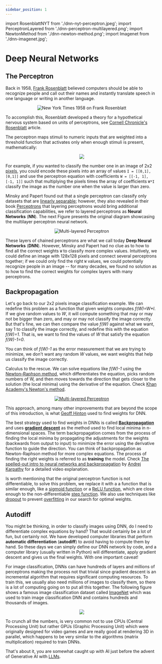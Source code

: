 ```yaml
---
sidebar_position: 1
---
```


import RosenblattNYT from './dnn-nyt-perceptron.jpeg';
import PerceptronLayered from './dnn-perceptron-multilayered.png';
import NewtonMethod from './dnn-newton-method.png';
import Imagenet from './dnn-imagenet.jpg';

# Deep Neural Networks

## The Perceptron

Back in 1958, [Frank Rosenblatt](https://en.wikipedia.org/wiki/Frank_Rosenblatt) believed computers should be able to recognize people and call out their names and instantly translate speech in one language or writing in another language.

<center><img src={RosenblattNYT} alt="New York Times 1958 on Frank Rosenblatt" style={{width: 500}} /></center>

To accomplish this, Rosenblatt developed a theory for a hypothetical nervous system based on units of perceptrons, see [Cornell Chronicle's Rosenblatt](https://news.cornell.edu/stories/2019/09/professors-perceptron-paved-way-ai-60-years-too-soon) article.

The perceptron maps stimuli to numeric inputs that are weighted into a threshold function that activates only when enough stimuli is present, mathematically:

<center><img src="https://latex.codecogs.com/svg.latex?f(x) = \begin{cases} 1 & \sum_{i=1}^m w_i x_i + b > 0\\ 0 & \text{otherwise} \end{cases}" /></center>

For example, if you wanted to classify the number one in an image of 2x2 [pixels](https://en.wikipedia.org/wiki/Pixel), you could encode these pixels into an array of values `I = [[0,1], [0,1]]` and use the perceptron equation with coefficients `W = [[-1, 1], [-1, 1]]` such that multiplying the pixels times the array of coefficients `W*I` classify the image as the number one when the value is larger than zero.

Minsky and Papert found out that a single perceptron can classify only datasets that are [linearly separable](https://en.wikipedia.org/wiki/Linear_separability); however, they also revealed in their book [Perceptrons](https://direct.mit.edu/books/monograph/3132/PerceptronsAn-Introduction-to-Computational) that layering perceptrons would bring additional classification capabilities, we refer to layered perceptrons as **Neural Networks** (**NN**). The next Figure presents the original diagram showcasing the multilayer perceptron neural network.

<center><img src={PerceptronLayered} alt="Multi-layered Perceptron" style={{width: 500}} /></center>

These layers of chained perceptrons are what we call today **Deep Neural Networks** (**DNN**). However, Minsky and Papert had no clue as to how to find all the correct weights `W` to classify more complex values. Intuitively, we could define an image with 128x128 pixels and connect several perceptrons together; if we could only find the right `W` values, we could potentially recognize people in an image -- for many decades, we found no solution as to how to find the correct weights for complex layers with many perceptrons.

## Backpropagation

Let's go back to our 2x2 pixels image classification example. We can redefine this problem as a function that given weights computes *f(W)=W\*I*. If we give random values to *W*, it will compute something that may or may not be bigger than zero, and may or may not classify the image correctly. But that's fine, we can then compare the value *f(W)* against what we want, say 1 to classify the image correctly, and redefine this with the equation *f(W)=1*. That is, we want to find the values of *W* that satisfy the equation *f(W)-1=0*.

You can think of *f(W)-1* as the error measurement that we are trying to minimize, we don't want any random *W* values, we want weights that help us classify the image correctly.

Calculus to the rescue. We can solve equations like *f(W)-1* using the [Newton–Raphson method](https://en.wikipedia.org/wiki/Newton%27s_method), which differentiates the equation, picks random numbers of W, and then moves towards the direction that gets closer to the solution (the local minima) using the derivative of the equation. Check [Khan Academy's Newton's method](https://www.khanacademy.org/math/ap-calculus-ab/ab-differentiation-1-new/ab-2-1/v/newton-leibniz-and-usain-bolt).

<center><a href="https://towardsdatascience.com/newton-raphson-explained-and-visualised-23f63da21bd5"><img src={NewtonMethod} alt="Multi-layered Perceptron" style={{width: 500}} /></a></center>

This approach, among many other improvements that are beyond the scope of this introduction, is what [Geoff Hinton](https://en.wikipedia.org/wiki/Geoffrey_Hinton) used to find weights for DNN.

The best strategy used to find weights in DNNs is called **[Backpropagation](https://en.wikipedia.org/wiki/Backpropagation)** and uses **[gradient descent](https://en.wikipedia.org/wiki/Gradient_descent)** as the method used to find local minima in n-dimensional spaces. The term backpropagation comes from the process of finding the local minima by propagating the adjustments for the weights (backwards from output to input) to minimize the error using the derivative function to guide the direction. You can think of backpropagation as Newton-Raphson method for more complex equations. The process of finding the right weights is referred to as **training** the model. Check [The spelled-out intro to neural networks and backpropagation](https://youtu.be/VMj-3S1tku0?si=V9qAvlc7UNf3Ydy0) by [Andrej Karpathy](https://karpathy.ai/) for a detailed video explanation.

Is worth mentioning that the original perceptron function is not differentiable, to solve this problem, we replace it with a a function that is similar enough, like a [sigmoid function](https://en.wikipedia.org/wiki/Sigmoid_function) or a [ReLU function](https://en.wikipedia.org/wiki/Rectifier_(neural_networks)), which are close enough to the non-differentiable [step function](https://en.wikipedia.org/wiki/Heaviside_step_function). We also use techniques like [dropout](https://en.wikipedia.org/wiki/Dilution_(neural_networks)) to prevent [overfitting](https://en.wikipedia.org/wiki/Overfitting) in our search for optimal weights.

## Autodiff

You might be thinking, in order to classify images using DNN, do I need to differentiate complex equations by hand? That would certainly be a lot of fun, but certainly not. We have developed computer libraries that perform **automatic differentiation** (**autodiff**) to avoid having to compute them by hand. So these days we can simply define our DNN network by code, and a computer library (usually written in Python) will differentiate, apply gradient descent and gives us the final weights. With one important caveat!

For image classification, DNNs can have hundreds of layers and millions of perceptrons making the process not that trivial since gradient descent is an incremental algorithm that requires significant computing resources. To train this, we usually also need millions of images to classify them, so there is a lot of computing going on to put all this together. The following figure shows a famous image classification dataset called [ImageNet](https://www.image-net.org/) which was used to train image classification DNN and contains hundreds and thousands of images.

<center><a href="https://paperswithcode.com/dataset/imagenet"><img src={Imagenet} style={{width: 400}} /></a></center>

To crunch all the numbers, is very common not to use CPUs (Central Processing Unit) but rather GPUs (Graphic Processing Unit) which were originally designed for video games and are really good at rendering 3D in parallel, which happens to be very similar to the algorithms (matrix multiplication) required to train DNNs.

That's about it, you are somewhat caught up with AI just before the advent of Generative AI with [LLMs](llm.md).
